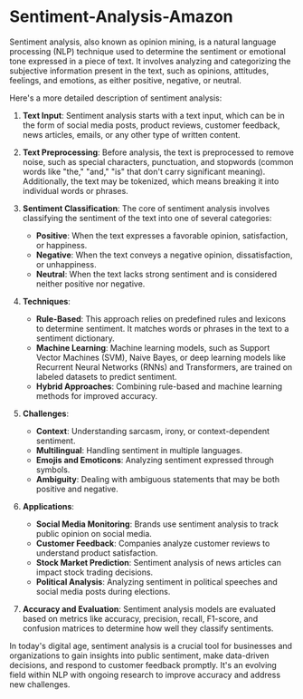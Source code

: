 # Sentiment-Analysis-Amazon
Sentiment analysis, also known as opinion mining, is a natural language processing (NLP) technique used to determine the sentiment or emotional tone expressed in a piece of text. It involves analyzing and categorizing the subjective information present in the text, such as opinions, attitudes, feelings, and emotions, as either positive, negative, or neutral.

Here's a more detailed description of sentiment analysis:

1. **Text Input**: Sentiment analysis starts with a text input, which can be in the form of social media posts, product reviews, customer feedback, news articles, emails, or any other type of written content.

2. **Text Preprocessing**: Before analysis, the text is preprocessed to remove noise, such as special characters, punctuation, and stopwords (common words like "the," "and," "is" that don't carry significant meaning). Additionally, the text may be tokenized, which means breaking it into individual words or phrases.

3. **Sentiment Classification**: The core of sentiment analysis involves classifying the sentiment of the text into one of several categories:

   - **Positive**: When the text expresses a favorable opinion, satisfaction, or happiness.
   - **Negative**: When the text conveys a negative opinion, dissatisfaction, or unhappiness.
   - **Neutral**: When the text lacks strong sentiment and is considered neither positive nor negative.

4. **Techniques**:
   - **Rule-Based**: This approach relies on predefined rules and lexicons to determine sentiment. It matches words or phrases in the text to a sentiment dictionary.
   - **Machine Learning**: Machine learning models, such as Support Vector Machines (SVM), Naive Bayes, or deep learning models like Recurrent Neural Networks (RNNs) and Transformers, are trained on labeled datasets to predict sentiment.
   - **Hybrid Approaches**: Combining rule-based and machine learning methods for improved accuracy.

5. **Challenges**:
   - **Context**: Understanding sarcasm, irony, or context-dependent sentiment.
   - **Multilingual**: Handling sentiment in multiple languages.
   - **Emojis and Emoticons**: Analyzing sentiment expressed through symbols.
   - **Ambiguity**: Dealing with ambiguous statements that may be both positive and negative.

6. **Applications**:
   - **Social Media Monitoring**: Brands use sentiment analysis to track public opinion on social media.
   - **Customer Feedback**: Companies analyze customer reviews to understand product satisfaction.
   - **Stock Market Prediction**: Sentiment analysis of news articles can impact stock trading decisions.
   - **Political Analysis**: Analyzing sentiment in political speeches and social media posts during elections.

7. **Accuracy and Evaluation**: Sentiment analysis models are evaluated based on metrics like accuracy, precision, recall, F1-score, and confusion matrices to determine how well they classify sentiments.

In today's digital age, sentiment analysis is a crucial tool for businesses and organizations to gain insights into public sentiment, make data-driven decisions, and respond to customer feedback promptly. It's an evolving field within NLP with ongoing research to improve accuracy and address new challenges. 
